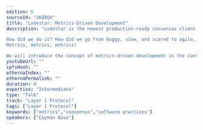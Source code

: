 ```yaml
---
edition: 6
sourceId: "3KQ8QX"
title: "Lodestar: Metrics-Driven Development"
description: "Lodestar is the newest production-ready consensus client, written entirely in TypeScript.

How did we do it? How did we go from buggy, slow, and scared to agile, confident chads?
Metrics, metrics, metrics!

We will introduce the concept of metrics-driven development in the context of blockchain node development and give fun examples where metrics saved our hide, time and time again."
youtubeUrl: ""
ipfsHash: ""
ethernaIndex: ""
ethernaPermalink: ""
duration: 0
expertise: "Intermediate"
type: "Talk"
track: "Layer 1 Protocol"
tags: ["Layer 1 Protocol"]
keywords: ["metrics","consensus","software practices"]
speakers: ["Cayman Nava"]
---
```

